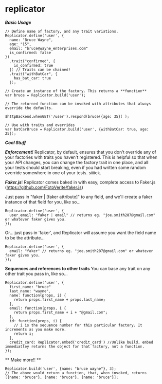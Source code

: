 replicator
==========

***Basic Usage***

```
// Define name of factory, and any trait variations.
Replicator.define('user', {
  name: "Bruce Wayne",
  age: "15",
  email: "bruce@wayne_enterprises.com"
  is_confirmed: false
})
  .trait("confirmed", {
    is_confirmed: true
  }) // Traits can be chained!
  .trait("withBatCar", {
    has_bat_car: true
  });

// Create an instance of the factory. This returns a **function**
var bruce = Replicator.build('user');

// The returned function can be invoked with attributes that always override the defaults.

$httpBackend.whenGET('/user').respond(bruce({age: 35}) );

// Use with traits and overrides
var batCarBruce = Replicator.build('user', {withBatCar: true, age: 25});
```



***Cool Stuff***

***Enforcement!***
  Replicator, by default, ensures that you don't override any of your factories with traits you haven't registered. This is helpful
  so that when your API changes, you can change the factory trait in one place, and all your tests should start breaking, even if you
  had written some random override somewhere in one of your tests. siiiick. 


***Faker.js***!
Replicator comes baked in with easy, complete access to Faker.js (https://github.com/FotoVerite/faker.js)

Just pass in "faker | [faker attribute]" to any field, and we'll create a faker instance of that field for you, like so...
```
Replicator.define('user', {
  user_email: "faker | email" // returns eg. "joe.smith287@gmail.com" or whatever faker gives you.
});
```
Or... just pass in 'faker', and Replicator will assume you want the field name to be the attribute...
```
Replicator.define('user', {
  email: "faker" // returns eg. "joe.smith287@gmail.com" or whatever faker gives you.
});
```

**Sequences and references to other traits**
You can base any trait on any other trait you pass in, like so...

```
Replicator.define('user', {
  first_name: "bruce"
  last_name: "wayne",
  name: function(props, i) {
    return props.first_name + props.last_name;
  },
  email: function(props, i {
    return props.first_name + i + "@gmail.com";
  },
  id: function(props, i) {
    // i is the sequence number for this particular factory. It increments as you make more.
    return i;
  },
  credit_card: Replicator.embed('credit_card') //Unlike build, embed immediatley returns the object for that factory, not a function.
});
```

** Make more!! **
```
Replicator.build('user', {name: "bruce wayne"}, 3); 
// The above would return a function, that, when invoked, returns [{name: "bruce"}, {name: "bruce"}, {name: "bruce"}];
```

